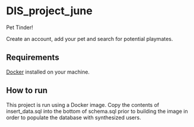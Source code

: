# DIS_project_june

Pet Tinder!

Create an account, add your pet and search for potential playmates.

## Requirements
[Docker](https://www.docker.com/) installed on your machine.

## How to run
This project is run using a Docker image.
Copy the contents of insert_data.sql into the bottom of schema.sql prior to building the image in order to populate the database with synthesized users.
